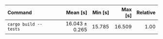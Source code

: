 | Command | Mean [s] | Min [s] | Max [s] | Relative |
|:---|---:|---:|---:|---:|
| `cargo build --tests` | 16.043 ± 0.265 | 15.785 | 16.509 | 1.00 |
